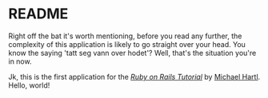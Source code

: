 # README

Right off the bat it's worth mentioning, before you read any further,
the complexity of this application is likely to go straight over your head.
You know the saying 'tatt seg vann over hodet'? Well, that's the situation
you're in now.

Jk, this is the first application for the
[*Ruby on Rails Tutorial*](http://railstutorial.org/)
by [Michael Hartl](http://michaelhartl.com/). Hello, world!
